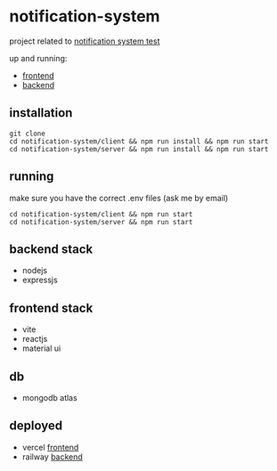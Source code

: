 # notification-system

project related to [notification system test](notification-test.pdf)

up and running:

- [frontend](https://notification-system-2jw08dxi3-murilera.vercel.app/)
- [backend](https://notification-system-production.up.railway.app/)

## installation

```
git clone
cd notification-system/client && npm run install && npm run start
cd notification-system/server && npm run install && npm run start
```

## running

make sure you have the correct .env files (ask me by email)

```
cd notification-system/client && npm run start
cd notification-system/server && npm run start
```

## backend stack

- nodejs
- expressjs

## frontend stack

- vite
- reactjs
- material ui

## db

- mongodb atlas

## deployed

- vercel [frontend](https://notification-system-2jw08dxi3-murilera.vercel.app/)
- railway [backend](https://notification-system-production.up.railway.app/)
